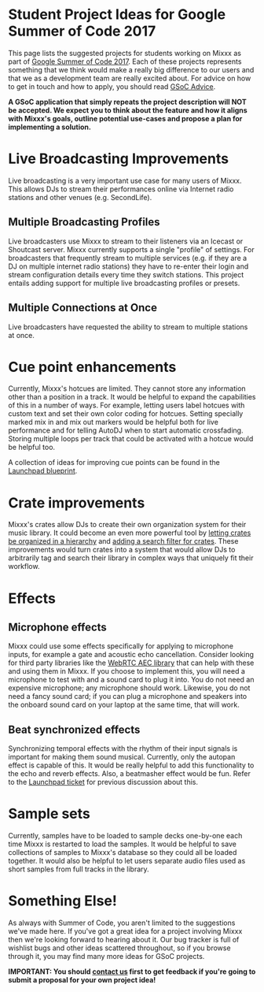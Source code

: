 # Student Project Ideas for Google Summer of Code 2017

This page lists the suggested projects for students working on Mixxx as
part of [Google Summer of
Code 2017](https://developers.google.com/open-source/gsoc/). Each of
these projects represents something that we think would make a really
big difference to our users and that we as a development team are really
excited about. For advice on how to get in touch and how to apply, you
should read [GSoC Advice](gsocadvice).

**A GSoC application that simply repeats the project description will
NOT be accepted. We expect you to think about the feature and how it
aligns with Mixxx's goals, outline potential use-cases and propose a
plan for implementing a solution.**

# Live Broadcasting Improvements

Live broadcasting is a very important use case for many users of Mixxx.
This allows DJs to stream their performances online via Internet radio
stations and other venues (e.g. SecondLife).

## Multiple Broadcasting Profiles

Live broadcasters use Mixxx to stream to their listeners via an Icecast
or Shoutcast server. Mixxx currently supports a single "profile" of
settings. For broadcasters that frequently stream to multiple services
(e.g. if they are a DJ on multiple internet radio stations) they have to
re-enter their login and stream configuration details every time they
switch stations. This project entails adding support for multiple live
broadcasting profiles or presets.

## Multiple Connections at Once

Live broadcasters have requested the ability to stream to multiple
stations at once.

# Cue point enhancements

Currently, Mixxx's hotcues are limited. They cannot store any
information other than a position in a track. It would be helpful to
expand the capabilities of this in a number of ways. For example,
letting users label hotcues with custom text and set their own color
coding for hotcues. Setting specially marked mix in and mix out markers
would be helpful both for live performance and for telling AutoDJ when
to start automatic crossfading. Storing multiple loops per track that
could be activated with a hotcue would be helpful too.

A collection of ideas for improving cue points can be found in the
[Launchpad
blueprint](https://blueprints.launchpad.net/mixxx/+spec/cuepoints-2.0).

# Crate improvements

Mixxx's crates allow DJs to create their own organization system for
their music library. It could become an even more powerful tool by
[letting crates be organized in a
hierarchy](https://bugs.launchpad.net/mixxx/+bug/671632) and [adding a
search filter for
crates](https://bugs.launchpad.net/mixxx/+bug/1402133). These
improvements would turn crates into a system that would allow DJs to
arbitrarily tag and search their library in complex ways that uniquely
fit their workflow.

# Effects

## Microphone effects

Mixxx could use some effects specifically for applying to microphone
inputs, for example a gate and acoustic echo cancellation. Consider
looking for third party libraries like the [WebRTC AEC
library](http://webrtc.org/) that can help with these and using them in
Mixxx. If you choose to implement this, you will need a microphone to
test with and a sound card to plug it into. You do not need an expensive
microphone; any microphone should work. Likewise, you do not need a
fancy sound card; if you can plug a microphone and speakers into the
onboard sound card on your laptop at the same time, that will work.

## Beat synchronized effects

Synchronizing temporal effects with the rhythm of their input signals is
important for making them sound musical. Currently, only the autopan
effect is capable of this. It would be really helpful to add this
functionality to the echo and reverb effects. Also, a beatmasher effect
would be fun. Refer to the [Launchpad
ticket](https://bugs.launchpad.net/mixxx/+bug/1518185) for previous
discussion about this.

# Sample sets

Currently, samples have to be loaded to sample decks one-by-one each
time Mixxx is restarted to load the samples. It would be helpful to save
collections of samples to Mixxx's database so they could all be loaded
together. It would also be helpful to let users separate audio files
used as short samples from full tracks in the library.

# Something Else\!

As always with Summer of Code, you aren't limited to the suggestions
we've made here. If you've got a great idea for a project involving
Mixxx then we're looking forward to hearing about it. Our bug tracker is
full of wishlist bugs and other ideas scattered throughout, so if you
browse through it, you may find many more ideas for GSoC projects.

**IMPORTANT: You should [contact us](gsocadvice) first to get feedback
if you're going to submit a proposal for your own project idea\!**
